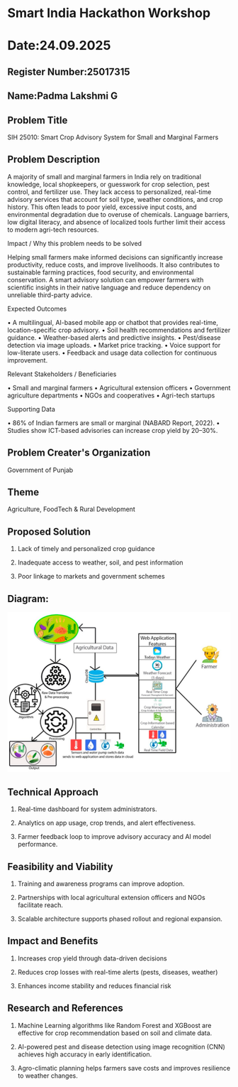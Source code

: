 # Smart India Hackathon Workshop
# Date:24.09.2025
## Register Number:25017315
## Name:Padma Lakshmi G
## Problem Title
SIH 25010: Smart Crop Advisory System for Small and Marginal Farmers
## Problem Description
A majority of small and marginal farmers in India rely on traditional knowledge, local shopkeepers, or guesswork for crop selection, pest control, and fertilizer use. They lack access to personalized, real-time advisory services that account for soil type, weather conditions, and crop history. This often leads to poor yield, excessive input costs, and environmental degradation due to overuse of chemicals. Language barriers, low digital literacy, and absence of localized tools further limit their access to modern agri-tech resources.

Impact / Why this problem needs to be solved

Helping small farmers make informed decisions can significantly increase productivity, reduce costs, and improve livelihoods. It also contributes to sustainable farming practices, food security, and environmental conservation. A smart advisory solution can empower farmers with scientific insights in their native language and reduce dependency on unreliable third-party advice.

Expected Outcomes

• A multilingual, AI-based mobile app or chatbot that provides real-time, location-specific crop advisory.
• Soil health recommendations and fertilizer guidance.
• Weather-based alerts and predictive insights.
• Pest/disease detection via image uploads.
• Market price tracking.
• Voice support for low-literate users.
• Feedback and usage data collection for continuous improvement.

Relevant Stakeholders / Beneficiaries

• Small and marginal farmers
• Agricultural extension officers
• Government agriculture departments
• NGOs and cooperatives
• Agri-tech startups

Supporting Data

• 86% of Indian farmers are small or marginal (NABARD Report, 2022).
• Studies show ICT-based advisories can increase crop yield by 20–30%.

## Problem Creater's Organization
Government of Punjab

## Theme
Agriculture, FoodTech & Rural Development

## Proposed Solution
1. Lack of timely and personalized crop guidance

2. Inadequate access to weather, soil, and pest information

3. Poor linkage to markets and government schemes

## Diagram:
![alt text](image.png)

## Technical Approach
1. Real-time dashboard for system administrators.

2. Analytics on app usage, crop trends, and alert effectiveness.

3. Farmer feedback loop to improve advisory accuracy and AI model performance.

## Feasibility and Viability
1. Training and awareness programs can improve adoption.

2. Partnerships with local agricultural extension officers and NGOs facilitate reach.

3. Scalable architecture supports phased rollout and regional expansion.

## Impact and Benefits
1. Increases crop yield through data-driven decisions

2. Reduces crop losses with real-time alerts (pests, diseases, weather)

3. Enhances income stability and reduces financial risk

## Research and References
1. Machine Learning algorithms like Random Forest and XGBoost are effective for crop recommendation based on soil and climate data.

2. AI-powered pest and disease detection using image recognition (CNN) achieves high accuracy in early identification.

3. Agro-climatic planning helps farmers save costs and improves resilience to weather changes.